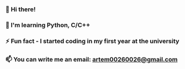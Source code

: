 ### 👋 Hi there!
### 🌱 I'm learning Python, C/C++
### ⚡ Fun fact - I started coding in my first year at the university
### 📫 You can write me an email: artem00260026@gmail.com
<!--
**Code-kiz/Code-kiz** is a ✨ _special_ ✨ repository because its `README.md` (this file) appears on your GitHub profile.

Here are some ideas to get you started:

- 🔭 I’m currently working on ...
- 🌱 I’m currently learning ...
- 👯 I’m looking to collaborate on ...
- 🤔 I’m looking for help with ...
- 💬 Ask me about ...
- 📫 How to reach me: ...
- 😄 Pronouns: ...
- ⚡ Fun fact: ...
-->
